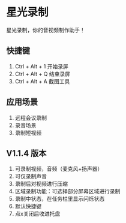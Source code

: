 # 星光录制
星光录制，你的音视频制作助手！

## 快捷键
1. Ctrl + Alt + 1 开始录屏  
2. Ctrl + Alt + Q 结束录屏  
3. Ctrl + Alt + A 截图工具  

## 应用场景
1. 远程会议录制  
2. 录音场景  
3. 录制短视频  


## V1.1.4 版本
1. 可录制视频，音频（麦克风+扬声器）  
2. 可仅录制声音  
3. 录制后对视频进行压缩  
4. 区域录制功能：可选择部分屏幕区域进行录制  
5. 录制中状态，在任务栏里显示闪烁状态  
6. 默认快捷键  
7. 点x关闭后收进托盘  
